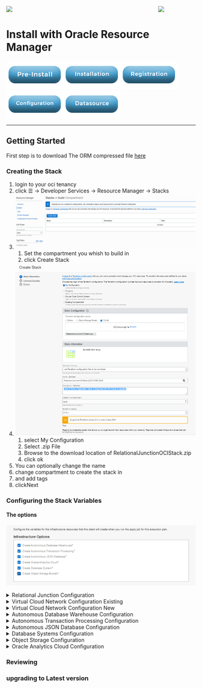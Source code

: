 <img  src="../../images/SesameSoftwareLogo-2020Final.png" width="100"><img align=right src="../../images/RJOrbitLogo-2021Final.png" width="100">

# Install with Oracle Resource Manager

[![Pre-Installation](../images/Button_PreInstall.png)](../README.md)[![Installation](../images/Button_Installation.png)](installguide.md)[![Registration](../images/Button_Registration.png)](RegistrationGuide.md)[![Configuration](../images/Button_Configuration.png)](configurationGuide.md)[![Datasource](../images/Button_Datasource.png)](../Datasources/README.md)

---

## Getting Started

First step is to download The ORM compressed file [here](../release/RelationalJunctionOCIStack.zip)

### Creating the Stack

1. login to your oci tenancy
2. click &#9776; &rarr; Developer Services &rarr; Resource Manager &rarr; Stacks
3. ![Resource Manager Stacks](../images/Stacks.png)
   1. Set the compartment you whish to build in
   2. click Create Stack
4. ![Create Stack](../images/CreateStack.png)
   1. select My Configuration
   2. Select .zip File
   3. Browse to the download location of RelationalJunctionOCIStack.zip
   4. click ok
5. You can optionally change the name
6. change compartment to create the stack in
7. and add tags
8. clickNext

### Configuring the Stack Variables

#### The options

![Infrastructure Options](../images/Infrastructure_Options.png)

<details><summary> Relational Junction Configuration</summary>

![Relational Junction Configuration](../images/RelationalJunctionConfiguration.png)

1. verify compartment
2. you can optionally set server name
3. select shape
   1. VM.Standard2.4 *default*
   2. VM.Standard2.8
   3. VM.Standard2.16
   4. VM.Standard2.24
4. you can choose License Type
   1. Relational Junction Standard *default*
   2. Relational Junction Enterprise
   3. Relational Junction BYOL
5. upload you public ssh key
6. you can create one following these [directions](Supporting/OCI-Prerequisites.md##setup-keys)
7. Chose Availability Domain. values are 1-3

</details>

<details><summary>Virtual Cloud Network Configuration Existing</summary>

![Virtual Cloud Network Configuration Existing](../images/VirtualCloudNetworkConfigurationExisting.png)

1. Choose Compartment of existing VCN
2. Select VCN
3. Select Private and Public Subnets

</details>

<details><summary>Virtual Cloud Network Configuration New</summary>

![Virtual Cloud Network Configuration New](../images/VirtualCloudNetworkConfigurationNew1.png)

</details>

<details><summary>Autonomous Database Warehouse Configuration</summary>

![Autonomous Database Warehouse Configuration](../images/AutonomousDatabaseWarehouseConfiguration.png)

</details>

<details><summary>Autonomous Transaction Processing Configuration</summary>

![Autonomous Transaction Processing Configuration](../images/AutonomousTransactionProcessingConfiguration.png)

</details>

<details><summary>Autonomous JSON Database Configuration</summary>

![Autonomous JSON Database Configuration](../images/AutonomousJSONDatabaseConfiguration.png)

</details>

<details><summary>Database Systems Configuration</summary>

![Database Systems Configuration](../images/DatabaseSystemsConfiguration.png)

</details>

<details><summary>Object Storage Configuration</summary>

![Object Storage Configuration](../images/ObjectStorageConfiguration.png)

</details>

<details><summary>Oracle Analytics Cloud Configuration</summary>

![Oracle Analytics Cloud Configuration](../images/OracleAnalyticsCloudConfiguration.png)

</details>

### Reviewing

### upgrading to Latest version

